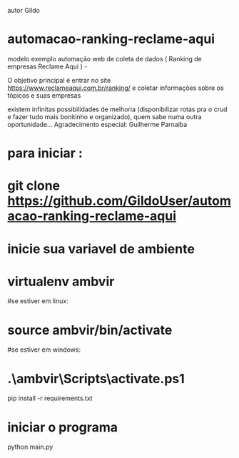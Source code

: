  autor Gildo
# automacao-ranking-reclame-aqui
modelo exemplo automação web de coleta de dados ( Ranking de empresas Reclame Aqui ) - 

O objetivo principal é entrar no site https://www.reclameaqui.com.br/ranking/
e coletar informações sobre os tópicos e suas empresas


existem infinitas possibilidades de melhoria (disponibilizar rotas pra o crud e fazer tudo mais bonitinho e organizado), quem sabe numa outra oportunidade...
Agradecimento especial: Guilherme Parnaíba

# para iniciar :
# git clone https://github.com/GildoUser/automacao-ranking-reclame-aqui

# inicie sua variavel de ambiente 
# virtualenv ambvir

#se estiver em linux:
  # source ambvir/bin/activate 
#se estiver em windows:
  # .\ambvir\Scripts\activate.ps1

pip install -r requirements.txt

# iniciar o programa
python main.py
  
